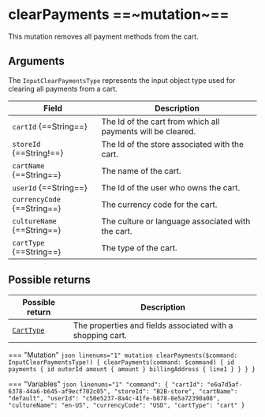 # clearPayments ==~mutation~==

This mutation removes all payment methods from the cart.

## Arguments

The `InputClearPaymentsType` represents the input object type used for clearing all payments from a cart. 

| Field              | Description                                                    |
|--------------------|----------------------------------------------------------------|
| `cartId` {==String==}            | The Id of the cart from which all payments will be cleared.          |
| `storeId` {==String!==}         | The Id of the store associated with the cart.                         |
| `cartName` {==String==}          | The name of the cart.                                                |
| `userId` {==String==}            | The Id of the user who owns the cart.                                 |
| `currencyCode` {==String==}      | The currency code for the cart.                                      |
| `cultureName` {==String==}       | The culture or language associated with the cart.                     |
| `cartType` {==String==}          | The type of the cart.                                                |

## Possible returns

| Possible return                                          	| Description                                                 	|
|---------------------------------------------------------	|------------------------------------------------------------	|
| [`CartType`](../objects/cart-type.md)                   	|  The properties and fields associated with a shopping cart.  	|


=== "Mutation"
    ```json linenums="1"
    mutation clearPayments($command: InputClearPaymentsType!) {
      clearPayments(command: $command) {
        id
        payments {
          id
          outerId
          amount {
            amount
          }
          billingAddress {
            line1
          }
        }
      }
    }
    ```

=== "Variables"
    ```json linenums="1"
    "command": {
      "cartId": "e6a7d5af-6378-44a6-b645-af9ecf702c05",
      "storeId": "B2B-store",
      "cartName": "default",
      "userId": "c50e5237-8a4c-41fe-b878-8e5a72390a08",
      "cultureName": "en-US",
      "currencyCode": "USD",
      "cartType": "cart"
    }
    ```